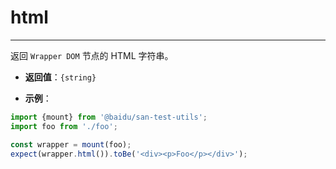 # html
---

返回 `Wrapper DOM` 节点的 HTML 字符串。

* **返回值**：`{string}`

* **示例**：

```js
import {mount} from '@baidu/san-test-utils';
import foo from './foo';

const wrapper = mount(foo);
expect(wrapper.html()).toBe('<div><p>Foo</p></div>');
```
